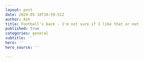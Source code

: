 ```yaml
---
layout: post
date: 2020-05-18T10:59:51Z
author: Ash
title: Football's back - I'm not sure if I like that or not
published: true
categories: general
subtitle: ''
hero: ''
hero_source: ''

---
```

